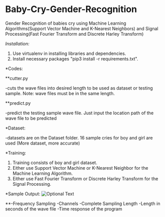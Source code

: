 # Baby-Cry-Gender-Recognition
Gender Recognition of babies cry using Machine Learning Algorithms(Support Vector Machine and K-Nearest Neighbors) and Signal Processing(Fast Fourier Transform and Discrete Harley Transform)


*Installation:*
1. Use virtualenv in installing libraries and dependencies.
2. Install necessary packages "pip3 install -r requirements.txt".



*Codes:

**cutter.py
  
  -cuts the wave files into desired length to be used as dataset or testing sample.
  Note: wave files must be in the same length.
  
**predict.py
  
  -predict the testing sample wave file. Just input the location path of the wave file to be predicted
  
  
*Dataset:
  
  -datasets are on the Dataset folder. 16 sample cries for boy and girl are used (More dataset, more accurate)
  
  
  
*Training:
1. Training consists of boy and girl dataset.
2. Either use Support Vector Machine or K-Nearest Neighbor for the Machine Learning Algorithm.
3. Either use Fast Fourier Transform or Discrete Harley Transform for the Signal Processing.

*Sample Output:
![Optional Text](../master/imagesample.png)

**-Frequency Sampling
-Channels
-Complete Sampling Length
-Length in seconds of the wave file
-Time response of the program
